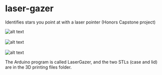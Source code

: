 # laser-gazer
Identifies stars you point at with a laser pointer (Honors Capstone project)

![alt text](https://raw.githubusercontent.com/BenRStutzman/laser-gazer/master/Pictures/firstpic.jpg)
<br><br>
![alt text](https://raw.githubusercontent.com/BenRStutzman/laser-gazer/master/Pictures/20191120_203152.jpg)
<br><br>
![alt text](https://raw.githubusercontent.com/BenRStutzman/laser-gazer/master/Pictures/20191120_202206.jpg)


The Arduino program is called LaserGazer, and the two STLs (case and lid) are in the 3D printing files folder.
